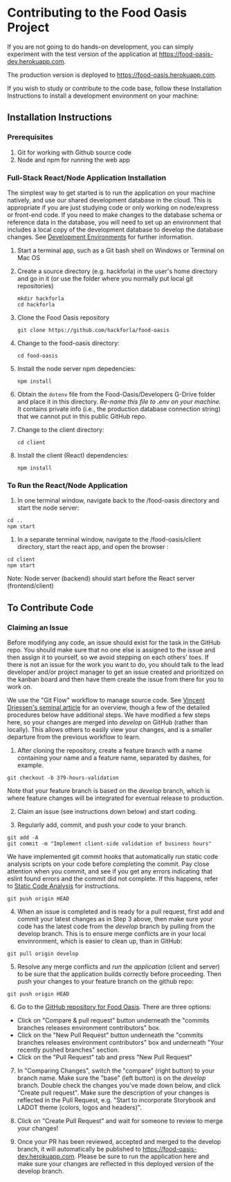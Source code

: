 # Contributing to the Food Oasis Project

If you are not going to do hands-on development, you can simply experiment
with the test version of the application at <a href="https://food-oasis-dev.herokuapp.com"> https://food-oasis-dev.herokuapp.com</a>.

The production version is deployed to <a href="https://food-oasis.herokuapp.com"> https://food-oasis.herokuapp.com</a>.

If you wish to study or contribute to the code base, follow these Installation
Instructions to install a development environment on your machine:

## Installation Instructions

### Prerequisites

1. Git for working with Github source code
2. Node and npm for running the web app

### Full-Stack React/Node Application Installation

The simplest way to get started is to run the application on your machine natively, and use our shared development database in the cloud. This is appropriate if you are just studying code or only working on node/express or front-end code. If you need to make changes to the database schema or reference data in the database, you will need to set up an environment that includes a local copy of the development database to develop the database changes. See [Development Environments](/doc/development-environments.md) for further information.

1. Start a terminal app, such as a Git bash shell on Windows or Terminal on Mac OS
1. Create a source directory (e.g. hackforla) in the user's home directory and go in it (or use the folder where you normally put local git repositories)
   ```
   mkdir hackforla
   cd hackforla
   ```
1. Clone the Food Oasis repository

   ```
   git clone https://github.com/hackforla/food-oasis
   ```

1. Change to the food-oasis directory:
   ```
   cd food-oasis
   ```
1. Install the node server npm depedencies:
   ```
   npm install
   ```
1. Obtain the `dotenv` file from the Food-Oasis/Developers G-Drive folder and place it in this directory. _Re-name this file to .env on your machine._ It contains private info (i.e., the production database connection string) that we cannot put in this public GitHub repo.
1. Change to the client directory:
   ```
   cd client
   ```
1. Install the client (React) dependencies:
   ```
   npm install
   ```

### To Run the React/Node Application

1. In one terminal window, navigate back to the /food-oasis directory and start the node server:

```
cd ..
npm start
```

1. In a separate terminal window, navigate to the /food-oasis/client directory, start the react app, and open the browser :

```
cd client
npm start
```

Note: Node server (backend) should start before the React server (frontend/client)

## To Contribute Code

### Claiming an Issue

Before modifying any code, an issue should exist for the task in the GitHub repo. You should make sure that no one else is assigned to the issue and then assign it to yourself, so we avoid stepping on each others' toes. If there is not an issue for the work you want to do, you should talk to the lead developer and/or project manager to get an issue created and prioritized on the kanban board and then have them create the issue from there for you to work on.

We use the "Git Flow" workflow to manage source code. See [Vincent Driessen's seminal article](https://nvie.com/posts/a-successful-git-branching-model/) for an overview, though a few of the detailed procedures below have additional steps. We have modified a few steps here, so your changes are merged into _develop_ on GitHub (rather than locally). This allows others to easily view your changes, and is a smaller departure from the previous workflow to learn.

1. After cloning the repository, create a feature branch with a name containing your name and a feature name, separated by dashes, for example.

```
git checkout -b 379-hours-validation
```

Note that your feature branch is based on the _develop_ branch, which is where feature changes will be integrated for eventual release to production.

2. Claim an issue (see instructions down below) and start coding.

3. Regularly add, commit, and push your code to your branch.

```
git add -A
git commit -m "Implement client-side validation of business hours"
```

We have implemented git commit hooks that automatically run static code analysis scripts on your code before completing the commit. Pay close attention when you commit, and see if you get any errors indicating that eslint found errors and the commit did not complete. If this happens, refer to [Static Code Analysis](/doc/linting.md) for instructions.

```
git push origin HEAD
```

4. When an issue is completed and is ready for a pull request, first add and commit your latest changes as in Step 3 above, then make sure your code has the latest code from the _develop_ branch by pulling from the develop branch. This is to ensure merge conflicts are in your local envinronment, which is easier to clean up, than in GitHub:

```
git pull origin develop
```

5. Resolve any merge conflicts and _run the application_ (client and server) to be sure that the application builds correctly before proceeding. Then push your changes to your feature branch on the github repo:

```
git push origin HEAD
```

6. Go to the [GitHub repository for Food Oasis](https://github.com/hackforla/food-oasis). There are three options:

- Click on "Compare & pull request" button underneath the "commits branches releases environment contributors" box.
- Click on the "New Pull Request" button underneath the "commits branches releases environment contributors" box and underneath "Your recently pushed branches" section.
- Click on the "Pull Request" tab and press "New Pull Request"

7. In "Comparing Changes", switch the "compare" (right button) to your branch name. Make sure the "base" (left button) is on the _develop_ branch. Double check the changes you've made down below, and click "Create pull request". Make sure the description of your changes is reflected in the Pull Request, e.g.
   "Start to incorporate Storybook and LADOT theme (colors, logos and headers)".

8. Click on "Create Pull Request" and wait for someone to review to merge your changes!

9. Once your PR has been reviewed, accepted and merged to the develop branch, it will automatically be published to <a href="https://food-oasis-dev.herokuapp.com"> https://food-oasis-dev.herokuapp.com</a>. Please be sure to run the application here and make sure your changes are reflected in this deployed version of the develop branch.
